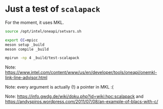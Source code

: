 # Just a test of `scalapack`

For the moment, it uses MKL.

```bash
source /opt/intel/oneapi/setvars.sh

export CC=mpicc
meson setup _build
meson compile _build

mpirun -np 4 _build/test-scalapack
```

Note: <https://www.intel.com/content/www/us/en/developer/tools/oneapi/onemkl-link-line-advisor.html>

Note: every argument is actually (!) a pointer in MKL :(

Note: <https://info.gwdg.de/wiki/doku.php?id=wiki:hpc:scalapack> and <https://andyspiros.wordpress.com/2011/07/08/an-example-of-blacs-with-c/>